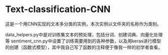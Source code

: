 # Text-classification-CNN
这是一个用CNN实现的文本多分类的实例，本次实例以文件夹的名称作为类别。


data_helpers.py中是对训练集文本的预处理，包括分词、创建词典、向量化处理等
sentiment_cnn.py中设置了训练需要用到的各种参数，以及用keras进行模型的创建（函数式模型），其中我自己写了函数的注释便于像我一样的初学者查看。

